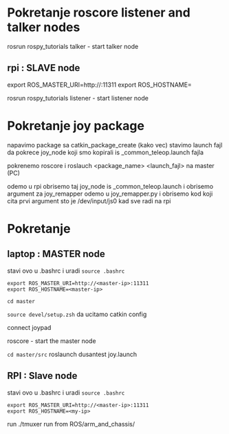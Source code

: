 # Pokretanje roscore listener and talker nodes


rosrun rospy_tutorials talker - start talker node

## rpi : SLAVE node

export ROS_MASTER_URI=http://<master-ip>:11311
export ROS_HOSTNAME=<rpi-ip>

rosrun rospy_tutorials listener - start listener node 


# Pokretanje joy package

napavimo package sa catkin_package_create (kako vec)
stavimo launch fajl da pokrece joy_node koji smo kopirali is _common_teleop.launch fajla

pokrenemo roscore i roslauch <package_name> <launch_fajl> na master (PC)

odemo u rpi obrisemo taj joy_node is _common_teleop.launch i obrisemo argument za joy_remapper
odemo u joy_remapper.py i obrisemo kod koji cita prvi argument sto je /dev/input/js0 kad sve radi na rpi

# Pokretanje 

## laptop : MASTER node

stavi ovo u .bashrc i uradi `source .bashrc`
```
export ROS_MASTER_URI=http://<master-ip>:11311
export ROS_HOSTNAME=<master-ip>
```

`cd master`

`source devel/setup.zsh` da ucitamo catkin config

connect joypad

roscore - start the master node

`cd master/src`
roslaunch dusantest joy.launch

## RPI : Slave node

stavi ovo u .bashrc i uradi `source .bashrc`
```
export ROS_MASTER_URI=http://<master-ip>:11311
export ROS_HOSTNAME=<my-ip>
```

run ./tmuxer run from ROS/arm_and_chassis/

